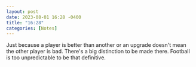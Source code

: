 ```yaml
---
layout: post
date: 2023-08-01 16:28 -0400
title: "16:28"
categories: [Notes]
---
```


Just because a player is better than another or an upgrade doesn't mean the other player is bad. There's a big distinction to be made there. Football is too unpredictable to be that definitive.